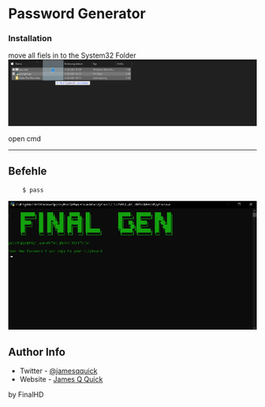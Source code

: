 # Password Generator

### Installation

move all fiels in to the System32 Folder
![redme](redme.png)

open cmd

---

## Befehle

```html
    $ pass
```
![Gui](gui.png)

## Author Info

- Twitter - [@jamesqquick](https://twitter.com/jamesqquick)
- Website - [James Q Quick](https://jamesqquick.com)

by FinalHD
